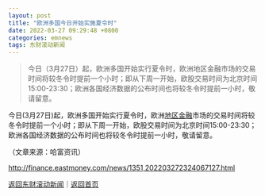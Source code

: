 ```yaml
---
layout: post
title: "欧洲多国今日开始实施夏令时"
date: 2022-03-27 09:29:48 +0800
categories: emnews
tags: 东财滚动新闻
---
```

> 今日（3月27日）起，欧洲多国开始实行夏令时，欧洲地区金融市场的交易时间将较冬令时提前一个小时；即从下周一开始，欧股交易时间为北京时间15:00-23:30；欧洲各国经济数据的公布时间也将较冬令时提前一小时，敬请留意。

<p>今日(3月27日)起，欧洲多国开始实行夏令时，欧洲<span id="stock_106.RF"><a href="http://quote.eastmoney.com/unify/r/106.RF" class="keytip" data-code="106,RF">地区金融</a></span><span id="quote_106.RF"></span>市场的交易时间将较冬令时提前一个小时；即从下周一开始，欧股交易时间为北京时间15:00-23:30；欧洲各国经济数据的公布时间也将较冬令时提前一小时，敬请留意。</p><p class="em_media">（文章来源：哈富资讯）</p>

<http://finance.eastmoney.com/news/1351,202203272324067127.html>

[返回东财滚动新闻](//finews.withounder.com/emnews/)｜[返回首页](//finews.withounder.com/)